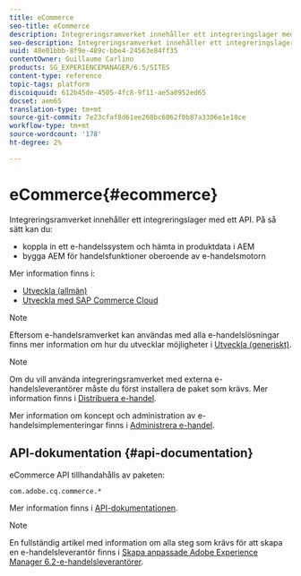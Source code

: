 ```yaml
---
title: eCommerce
seo-title: eCommerce
description: Integreringsramverket innehåller ett integreringslager med ett API
seo-description: Integreringsramverket innehåller ett integreringslager med ett API
uuid: 48e01bbb-8f9e-489c-bbe4-24563e84ff35
contentOwner: Guillaume Carlino
products: SG_EXPERIENCEMANAGER/6.5/SITES
content-type: reference
topic-tags: platform
discoiquuid: 612b45de-4505-4fc8-9f11-ae5a0952ed65
docset: aem65
translation-type: tm+mt
source-git-commit: 7e23cfaf8d61ee268bc6062f0b87a3306e1e18ce
workflow-type: tm+mt
source-wordcount: '178'
ht-degree: 2%

---
```



# eCommerce{#ecommerce}

Integreringsramverket innehåller ett integreringslager med ett API. På så sätt kan du:

* koppla in ett e-handelssystem och hämta in produktdata i AEM
* bygga AEM för handelsfunktioner oberoende av e-handelsmotorn

Mer information finns i:

* [Utveckla (allmän)](/help/sites-developing/generic.md)
* [Utveckla med SAP Commerce Cloud](/help/sites-developing/sap-commerce-cloud.md)

>[!NOTE]
>
>Eftersom e-handelsramverket kan användas med alla e-handelslösningar finns mer information om hur du utvecklar möjligheter i [Utveckla (generiskt)](/help/sites-developing/generic.md).

>[!NOTE]
>
>Om du vill använda integreringsramverket med externa e-handelsleverantörer måste du först installera de paket som krävs. Mer information finns i [Distribuera e-handel](/help/sites-deploying/ecommerce.md).
>
>Mer information om koncept och administration av e-handelsimplementeringar finns i [Administrera e-handel](/help/sites-administering/ecommerce.md).

## API-dokumentation {#api-documentation}

eCommerce API tillhandahålls av paketen:

`com.adobe.cq.commerce.*`

Mer information finns i [API-dokumentationen](https://helpx.adobe.com/experience-manager/6-5/sites/developing/using/reference-materials/javadoc/index.html).

>[!NOTE]
>
>En fullständig artikel med information om alla steg som krävs för att skapa en e-handelsleverantör finns i [Skapa anpassade Adobe Experience Manager 6.2-e-handelsleverantörer](https://helpx.adobe.com/experience-manager/using/ecommerce62.html).
